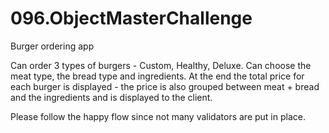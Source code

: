 # 096.ObjectMasterChallenge
Burger ordering app

Can order 3 types of burgers - Custom, Healthy, Deluxe.
Can choose the meat type, the bread type and ingredients.
At the end the total price for each burger is displayed - the price is also grouped between meat + bread and the ingredients and is displayed to the client.

Please follow the happy flow since not many validators are put in place.
